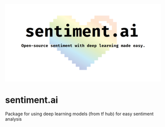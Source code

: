 ![](https://github.com/BenWiseman/sentiment.ai/blob/main/repository-open-graph-template.png)

# sentiment.ai
Package for using deep learning models (from tf hub) for easy sentiment analysis
